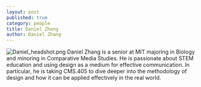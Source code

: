 ```yaml
---
layout: post
published: true
category: people
title: Daniel Zhang
author: Daniel Zhang
---
```

![Daniel_headshot.png]({{site.baseurl}}/assets/Daniel_headshot.png)
Daniel Zhang is a senior at MIT majoring in Biology and minoring in Comparative Media Studies. He is passionate about STEM education and using design as a medium for effective communication. In particular, he is taking CMS.405 to dive deeper into the methodology of design and how it can be applied effectively in the real world.
